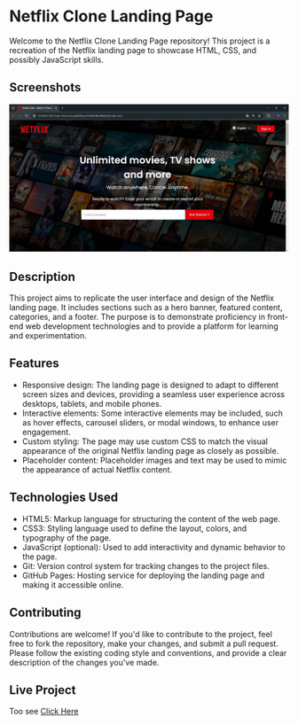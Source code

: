 # Netflix Clone Landing Page

Welcome to the Netflix Clone Landing Page repository! This project is a recreation of the Netflix landing page to showcase HTML, CSS, and possibly JavaScript skills.

## Screenshots

![Screenshot 1](screenshots/Screenshot.png)


## Description

This project aims to replicate the user interface and design of the Netflix landing page. It includes sections such as a hero banner, featured content, categories, and a footer. The purpose is to demonstrate proficiency in front-end web development technologies and to provide a platform for learning and experimentation.

## Features

- Responsive design: The landing page is designed to adapt to different screen sizes and devices, providing a seamless user experience across desktops, tablets, and mobile phones.
- Interactive elements: Some interactive elements may be included, such as hover effects, carousel sliders, or modal windows, to enhance user engagement.
- Custom styling: The page may use custom CSS to match the visual appearance of the original Netflix landing page as closely as possible.
- Placeholder content: Placeholder images and text may be used to mimic the appearance of actual Netflix content.

## Technologies Used

- HTML5: Markup language for structuring the content of the web page.
- CSS3: Styling language used to define the layout, colors, and typography of the page.
- JavaScript (optional): Used to add interactivity and dynamic behavior to the page.
- Git: Version control system for tracking changes to the project files.
- GitHub Pages: Hosting service for deploying the landing page and making it accessible online.


## Contributing

Contributions are welcome! If you'd like to contribute to the project, feel free to fork the repository, make your changes, and submit a pull request. Please follow the existing coding style and conventions, and provide a clear description of the changes you've made.

## Live Project 
Too see [Click Here](https://saurabh-helwade.github.io/Landing-page/)
